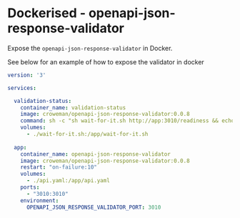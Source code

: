# Dockerised - openapi-json-response-validator

Expose the `openapi-json-response-validator` in Docker.

See below for an example of how to expose the validator in docker

```yaml
version: '3'

services:

  validation-status:
    container_name: validation-status
    image: croweman/openapi-json-response-validator:0.0.8
    command: sh -c "sh wait-for-it.sh http://app:3010/readiness && echo 'We can now validate!'"
    volumes:
      - ./wait-for-it.sh:/app/wait-for-it.sh
  
  app:
    container_name: openapi-json-response-validator
    image: croweman/openapi-json-response-validator:0.0.8
    restart: "on-failure:10"
    volumes:
      - ./api.yaml:/app/api.yaml
    ports:
      - "3010:3010"
    environment:
      OPENAPI_JSON_RESPONSE_VALIDATOR_PORT: 3010
```

